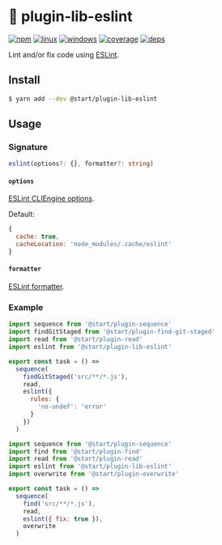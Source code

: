 # 🚷 plugin-lib-eslint

[![npm](https://img.shields.io/npm/v/@start/plugin-lib-eslint.svg?style=flat-square)](https://www.npmjs.com/package/@start/plugin-lib-eslint) [![linux](https://img.shields.io/travis/deepsweet/start/master.svg?label=linux&style=flat-square)](https://travis-ci.org/deepsweet/start) [![windows](https://img.shields.io/appveyor/ci/deepsweet/start/master.svg?label=windows&style=flat-square)](https://ci.appveyor.com/project/deepsweet/start) [![coverage](https://img.shields.io/codecov/c/github/deepsweet/start/master.svg?style=flat-square)](https://codecov.io/github/deepsweet/start) [![deps](https://david-dm.org/deepsweet/start.svg?path=packages/plugin-lib-eslint&style=flat-square)](https://david-dm.org/deepsweet/start?path=packages/plugin-lib-eslint)

Lint and/or fix code using [ESLint](https://eslint.org/).

## Install

```sh
$ yarn add --dev @start/plugin-lib-eslint
```

## Usage

### Signature

```ts
eslint(options?: {}, formatter?: string)
```

#### `options`

[ESLint CLIEngine options](https://eslint.org/docs/developer-guide/nodejs-api#cliengine).

Default:

```js
{
  cache: true,
  cacheLocation: 'node_modules/.cache/eslint'
}
```

#### `formatter`

[ESLint formatter](https://eslint.org/docs/developer-guide/nodejs-api#clienginegetformatter).

### Example

```js
import sequence from '@start/plugin-sequence'
import findGitStaged from '@start/plugin-find-git-staged'
import read from '@start/plugin-read'
import eslint from '@start/plugin-lib-eslint'

export const task = () =>
  sequence(
    findGitStaged('src/**/*.js'),
    read,
    eslint({
      rules: {
        'no-undef': 'error'
      }
    })
  )
```

```js
import sequence from '@start/plugin-sequence'
import find from '@start/plugin-find'
import read from '@start/plugin-read'
import eslint from '@start/plugin-lib-eslint'
import overwrite from '@start/plugin-overwrite'

export const task = () =>
  sequence(
    find('src/**/*.js'),
    read,
    eslint({ fix: true }),
    overwrite
  )
```
